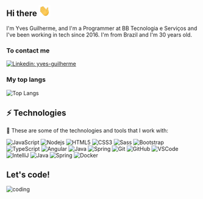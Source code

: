 <h2>Hi there <img alt="hi" title="#hi" src="img/hi-there.gif" width="30px" /> </h2>

I'm Yves Guilherme, and I'm a Programmer at BB Tecnologia e Serviços and I've been working in tech since 2016. I'm from Brazil and I'm 30 years old.

### To contact me

[![Linkedin: yves-guilherme](https://img.shields.io/badge/-Linkedin-blue?style=flat-square&logo=Linkedin&logoColor=white&link=https://www.linkedin.com/in/yves-guilherme/)](https://www.linkedin.com/in/yves-guilherme/)

### My top langs

![Top Langs](https://github-readme-stats.vercel.app/api/top-langs/?username=yvesguilherme&layout=compact)

## ⚡ Technologies

:hammer: These are some of the technologies and tools that I work with:

![JavaScript](https://img.shields.io/badge/-JavaScript-black?style=flat-square&logo=javascript)
![Nodejs](https://img.shields.io/badge/-Nodejs-339933?style=flat-square&logo=Node.js&logoColor=white)
![HTML5](https://img.shields.io/badge/-HTML5-E34F26?style=flat-square&logo=html5&logoColor=white)
![CSS3](https://img.shields.io/badge/-CSS3-1572B6?style=flat-square&logo=css3)
![Sass](https://img.shields.io/badge/-Sass-CC6699?style=flat-square&logo=sass&logoColor=white)
![Bootstrap](https://img.shields.io/badge/-Bootstrap-563D7C?style=flat-square&logo=bootstrap)
![TypeScript](https://img.shields.io/badge/-TypeScript-007ACC?style=flat-square&logo=typescript)
![Angular](https://img.shields.io/badge/-Angular-DD0031?style=flat-square&logo=angular)
![Java](https://img.shields.io/badge/-Java-007396?style=flat-square&logo=java)
![Spring](https://img.shields.io/badge/-Spring-6DB33F?style=flat-square&logo=spring&logoColor=white)
![Git](https://img.shields.io/badge/-Git-black?style=flat-square&logo=git)
![GitHub](https://img.shields.io/badge/-GitHub-181717?style=flat-square&logo=github)
![VSCode](https://img.shields.io/badge/-VSCode-007ACC?style=flat-square&logo=visual-studio-code&logoColor=white)
![IntelliJ](https://img.shields.io/badge/-IntelliJ%20IDEA-black?style=flat-square&logo=intellij-idea&logoColor=white)
![Java](https://img.shields.io/badge/-Java-007396?style=flat-square&logo=java)
![Spring](https://img.shields.io/badge/-Spring-6DB33F?style=flat-square&logo=spring&logoColor=white)
![Docker](https://img.shields.io/badge/-Docker-2496ED?style=flat-square&logo=docker&logoColor=white)

## Let's code!

<img alt="coding" title="#coding" src="img/coding.gif" width="200px" height="200px" />
